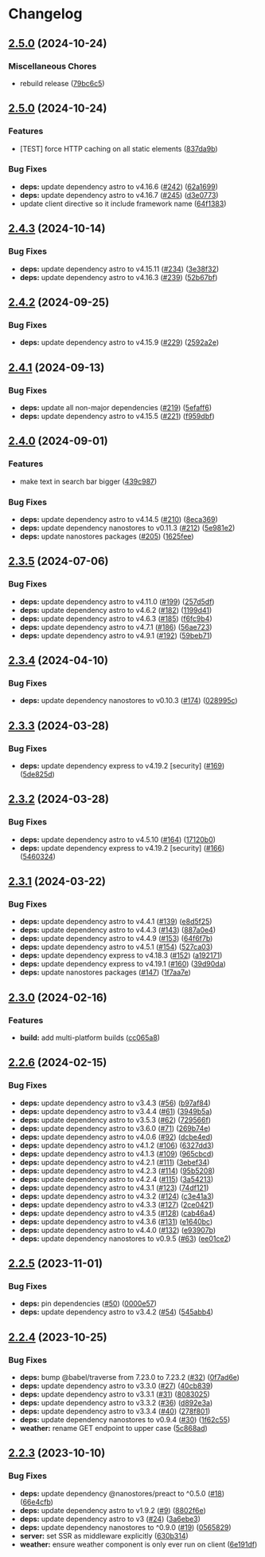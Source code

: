 # Changelog

## [2.5.0](https://github.com/snyssen/webb-launcher/compare/v2.5.0...v2.5.0) (2024-10-24)


### Miscellaneous Chores

* rebuild release ([79bc6c5](https://github.com/snyssen/webb-launcher/commit/79bc6c5b3a6c0e5d196f29378d8fb721727a5c00))

## [2.5.0](https://github.com/snyssen/webb-launcher/compare/v2.4.3...v2.5.0) (2024-10-24)


### Features

* [TEST] force HTTP caching on all static elements ([837da9b](https://github.com/snyssen/webb-launcher/commit/837da9bcf74271578931fecf7625952f160268c5))


### Bug Fixes

* **deps:** update dependency astro to v4.16.6 ([#242](https://github.com/snyssen/webb-launcher/issues/242)) ([62a1699](https://github.com/snyssen/webb-launcher/commit/62a1699e992392a08612ad8c9e9c6868466f78f9))
* **deps:** update dependency astro to v4.16.7 ([#245](https://github.com/snyssen/webb-launcher/issues/245)) ([d3e0773](https://github.com/snyssen/webb-launcher/commit/d3e07738bcea155b501a2ffade6b176599ecc57c))
* update client directive so it include framework name ([64f1383](https://github.com/snyssen/webb-launcher/commit/64f13831189c43f930c7a1ba428c8a2e37d0ba69))

## [2.4.3](https://github.com/snyssen/webb-launcher/compare/v2.4.2...v2.4.3) (2024-10-14)


### Bug Fixes

* **deps:** update dependency astro to v4.15.11 ([#234](https://github.com/snyssen/webb-launcher/issues/234)) ([3e38f32](https://github.com/snyssen/webb-launcher/commit/3e38f32418bdd56187872c65785085d799a625ce))
* **deps:** update dependency astro to v4.16.3 ([#239](https://github.com/snyssen/webb-launcher/issues/239)) ([52b67bf](https://github.com/snyssen/webb-launcher/commit/52b67bf51da773a9438f3e668998e3714a7e63ee))

## [2.4.2](https://github.com/snyssen/webb-launcher/compare/v2.4.1...v2.4.2) (2024-09-25)


### Bug Fixes

* **deps:** update dependency astro to v4.15.9 ([#229](https://github.com/snyssen/webb-launcher/issues/229)) ([2592a2e](https://github.com/snyssen/webb-launcher/commit/2592a2e3c9a31d7d0d99b5dd235657d978d8d8d1))

## [2.4.1](https://github.com/snyssen/webb-launcher/compare/v2.4.0...v2.4.1) (2024-09-13)


### Bug Fixes

* **deps:** update all non-major dependencies ([#219](https://github.com/snyssen/webb-launcher/issues/219)) ([5efaff6](https://github.com/snyssen/webb-launcher/commit/5efaff6c55ba7df1fea90a3987fa0bdbc9f62c26))
* **deps:** update dependency astro to v4.15.5 ([#221](https://github.com/snyssen/webb-launcher/issues/221)) ([f959dbf](https://github.com/snyssen/webb-launcher/commit/f959dbfe8ad088ec55cd17e4f76e0032add5c92c))

## [2.4.0](https://github.com/snyssen/webb-launcher/compare/v2.3.5...v2.4.0) (2024-09-01)


### Features

* make text in search bar bigger ([439c987](https://github.com/snyssen/webb-launcher/commit/439c9878d4284ef2fc3103faebcc9b17358b8ac6))


### Bug Fixes

* **deps:** update dependency astro to v4.14.5 ([#210](https://github.com/snyssen/webb-launcher/issues/210)) ([8eca369](https://github.com/snyssen/webb-launcher/commit/8eca369a7eb7243bd1761fc7fcb470a62a034e3f))
* **deps:** update dependency nanostores to v0.11.3 ([#212](https://github.com/snyssen/webb-launcher/issues/212)) ([5e981e2](https://github.com/snyssen/webb-launcher/commit/5e981e2f8452b9141dcf65224cd63b4b81d02abc))
* **deps:** update nanostores packages ([#205](https://github.com/snyssen/webb-launcher/issues/205)) ([1625fee](https://github.com/snyssen/webb-launcher/commit/1625fee0f3dff7714d6749a247e7fa793c7308bf))

## [2.3.5](https://github.com/snyssen/webb-launcher/compare/v2.3.4...v2.3.5) (2024-07-06)


### Bug Fixes

* **deps:** update dependency astro to v4.11.0 ([#199](https://github.com/snyssen/webb-launcher/issues/199)) ([257d5df](https://github.com/snyssen/webb-launcher/commit/257d5dfe69871bfd217d56eb6520805a17126e3b))
* **deps:** update dependency astro to v4.6.2 ([#182](https://github.com/snyssen/webb-launcher/issues/182)) ([1199d41](https://github.com/snyssen/webb-launcher/commit/1199d41102bb63e6e065f8dec6eff3638ad565e6))
* **deps:** update dependency astro to v4.6.3 ([#185](https://github.com/snyssen/webb-launcher/issues/185)) ([f6fc9b4](https://github.com/snyssen/webb-launcher/commit/f6fc9b4ad1cd88095b79e8bd9d5348f6ab37b5fc))
* **deps:** update dependency astro to v4.7.1 ([#186](https://github.com/snyssen/webb-launcher/issues/186)) ([56ae723](https://github.com/snyssen/webb-launcher/commit/56ae7231441320464cb994c5a69efc6fa4b3241e))
* **deps:** update dependency astro to v4.9.1 ([#192](https://github.com/snyssen/webb-launcher/issues/192)) ([59beb71](https://github.com/snyssen/webb-launcher/commit/59beb7130e472835436b60d295c6ed2988836d5d))

## [2.3.4](https://github.com/snyssen/webb-launcher/compare/v2.3.3...v2.3.4) (2024-04-10)


### Bug Fixes

* **deps:** update dependency nanostores to v0.10.3 ([#174](https://github.com/snyssen/webb-launcher/issues/174)) ([028995c](https://github.com/snyssen/webb-launcher/commit/028995c8456165084f9872ff15bad9bd50b0a60e))

## [2.3.3](https://github.com/snyssen/webb-launcher/compare/v2.3.2...v2.3.3) (2024-03-28)


### Bug Fixes

* **deps:** update dependency express to v4.19.2 [security] ([#169](https://github.com/snyssen/webb-launcher/issues/169)) ([5de825d](https://github.com/snyssen/webb-launcher/commit/5de825d8b0e21566f83b516b4901e2171461c73c))

## [2.3.2](https://github.com/snyssen/webb-launcher/compare/v2.3.1...v2.3.2) (2024-03-28)


### Bug Fixes

* **deps:** update dependency astro to v4.5.10 ([#164](https://github.com/snyssen/webb-launcher/issues/164)) ([17120b0](https://github.com/snyssen/webb-launcher/commit/17120b06c37641e13c8098d31cd7edd6ae923b9a))
* **deps:** update dependency express to v4.19.2 [security] ([#166](https://github.com/snyssen/webb-launcher/issues/166)) ([5460324](https://github.com/snyssen/webb-launcher/commit/5460324f6149566812d976b0e2e972d992b28e41))

## [2.3.1](https://github.com/snyssen/webb-launcher/compare/v2.3.0...v2.3.1) (2024-03-22)


### Bug Fixes

* **deps:** update dependency astro to v4.4.1 ([#139](https://github.com/snyssen/webb-launcher/issues/139)) ([e8d5f25](https://github.com/snyssen/webb-launcher/commit/e8d5f25e6f9f4657b4cb77481954851b4baeb9fb))
* **deps:** update dependency astro to v4.4.3 ([#143](https://github.com/snyssen/webb-launcher/issues/143)) ([887a0e4](https://github.com/snyssen/webb-launcher/commit/887a0e47b3f83f2130d97e9bd3af005332e68451))
* **deps:** update dependency astro to v4.4.9 ([#153](https://github.com/snyssen/webb-launcher/issues/153)) ([64f6f7b](https://github.com/snyssen/webb-launcher/commit/64f6f7b0b89e60bf164b4495f12038a0e225911a))
* **deps:** update dependency astro to v4.5.1 ([#154](https://github.com/snyssen/webb-launcher/issues/154)) ([527ca03](https://github.com/snyssen/webb-launcher/commit/527ca030aab5d150b93f6e3637bd2c4716468a5c))
* **deps:** update dependency express to v4.18.3 ([#152](https://github.com/snyssen/webb-launcher/issues/152)) ([a192171](https://github.com/snyssen/webb-launcher/commit/a1921718dfe8c0017f79213ddce602a074d8b673))
* **deps:** update dependency express to v4.19.1 ([#160](https://github.com/snyssen/webb-launcher/issues/160)) ([39d90da](https://github.com/snyssen/webb-launcher/commit/39d90da2801ed809670db5113b0c376d27fcc6f9))
* **deps:** update nanostores packages ([#147](https://github.com/snyssen/webb-launcher/issues/147)) ([1f7aa7e](https://github.com/snyssen/webb-launcher/commit/1f7aa7ebdd330dc17ce1e16a31ac6b58f4c87f1c))

## [2.3.0](https://github.com/snyssen/webb-launcher/compare/v2.2.6...v2.3.0) (2024-02-16)


### Features

* **build:** add multi-platform builds ([cc065a8](https://github.com/snyssen/webb-launcher/commit/cc065a8bb0f6acd4bef22b120ca7943f55d0bb07))

## [2.2.6](https://github.com/snyssen/webb-launcher/compare/v2.2.5...v2.2.6) (2024-02-15)


### Bug Fixes

* **deps:** update dependency astro to v3.4.3 ([#56](https://github.com/snyssen/webb-launcher/issues/56)) ([b97af84](https://github.com/snyssen/webb-launcher/commit/b97af8493b1cd53ef5d432d8bcf14e9c1c75268b))
* **deps:** update dependency astro to v3.4.4 ([#61](https://github.com/snyssen/webb-launcher/issues/61)) ([3949b5a](https://github.com/snyssen/webb-launcher/commit/3949b5ac239a2544c8580a58e325cc4d9846bf49))
* **deps:** update dependency astro to v3.5.3 ([#62](https://github.com/snyssen/webb-launcher/issues/62)) ([729566f](https://github.com/snyssen/webb-launcher/commit/729566fec31d6379f71c0cd5ab432a3ecc17b8fd))
* **deps:** update dependency astro to v3.6.0 ([#71](https://github.com/snyssen/webb-launcher/issues/71)) ([269b74e](https://github.com/snyssen/webb-launcher/commit/269b74e072e86167a1cf3199657303e96105a100))
* **deps:** update dependency astro to v4.0.6 ([#92](https://github.com/snyssen/webb-launcher/issues/92)) ([dcbe4ed](https://github.com/snyssen/webb-launcher/commit/dcbe4ed3a4ddf56d300142ff4682d86767772408))
* **deps:** update dependency astro to v4.1.2 ([#106](https://github.com/snyssen/webb-launcher/issues/106)) ([6327dd3](https://github.com/snyssen/webb-launcher/commit/6327dd33036b8378ebec355394dcea3b8b95236e))
* **deps:** update dependency astro to v4.1.3 ([#109](https://github.com/snyssen/webb-launcher/issues/109)) ([965cbcd](https://github.com/snyssen/webb-launcher/commit/965cbcdf1eb92f2aa9720cc3cca825891124b3d3))
* **deps:** update dependency astro to v4.2.1 ([#111](https://github.com/snyssen/webb-launcher/issues/111)) ([3ebef34](https://github.com/snyssen/webb-launcher/commit/3ebef348ddd54c692fd6b761d821ff064c69c067))
* **deps:** update dependency astro to v4.2.3 ([#114](https://github.com/snyssen/webb-launcher/issues/114)) ([95b5208](https://github.com/snyssen/webb-launcher/commit/95b5208630fc25627e5565696d8793af098846a5))
* **deps:** update dependency astro to v4.2.4 ([#115](https://github.com/snyssen/webb-launcher/issues/115)) ([3a54213](https://github.com/snyssen/webb-launcher/commit/3a54213e6b633d3ebffaba54e91afeed985fa227))
* **deps:** update dependency astro to v4.3.1 ([#123](https://github.com/snyssen/webb-launcher/issues/123)) ([74df121](https://github.com/snyssen/webb-launcher/commit/74df121ef005e115c241eb42aa2e0c9cc1a4d4b6))
* **deps:** update dependency astro to v4.3.2 ([#124](https://github.com/snyssen/webb-launcher/issues/124)) ([c3e41a3](https://github.com/snyssen/webb-launcher/commit/c3e41a3a3722386706b54e47ba6ee7254e4c2d56))
* **deps:** update dependency astro to v4.3.3 ([#127](https://github.com/snyssen/webb-launcher/issues/127)) ([2ce0421](https://github.com/snyssen/webb-launcher/commit/2ce0421bfa9c2c6d27919eff9a0602f01e4b132f))
* **deps:** update dependency astro to v4.3.5 ([#128](https://github.com/snyssen/webb-launcher/issues/128)) ([cab46a4](https://github.com/snyssen/webb-launcher/commit/cab46a4f3cfea61fe1fa979070198909a8d9b6a2))
* **deps:** update dependency astro to v4.3.6 ([#131](https://github.com/snyssen/webb-launcher/issues/131)) ([e1640bc](https://github.com/snyssen/webb-launcher/commit/e1640bcae03f7d9758f1e28e3e7b01f5ed90da0c))
* **deps:** update dependency astro to v4.4.0 ([#132](https://github.com/snyssen/webb-launcher/issues/132)) ([e93907b](https://github.com/snyssen/webb-launcher/commit/e93907bfa947d85229b60205b5470839a1229097))
* **deps:** update dependency nanostores to v0.9.5 ([#63](https://github.com/snyssen/webb-launcher/issues/63)) ([ee01ce2](https://github.com/snyssen/webb-launcher/commit/ee01ce2662ece7b204d4f1937402abf2c729ad8c))

## [2.2.5](https://github.com/snyssen/webb-launcher/compare/v2.2.4...v2.2.5) (2023-11-01)


### Bug Fixes

* **deps:** pin dependencies ([#50](https://github.com/snyssen/webb-launcher/issues/50)) ([0000e57](https://github.com/snyssen/webb-launcher/commit/0000e575761b3da565381b3eb4a795593a4a87eb))
* **deps:** update dependency astro to v3.4.2 ([#54](https://github.com/snyssen/webb-launcher/issues/54)) ([545abb4](https://github.com/snyssen/webb-launcher/commit/545abb450e9e4688c2364074c9f36a798cc9b1f4))

## [2.2.4](https://github.com/snyssen/webb-launcher/compare/v2.2.3...v2.2.4) (2023-10-25)


### Bug Fixes

* **deps:** bump @babel/traverse from 7.23.0 to 7.23.2 ([#32](https://github.com/snyssen/webb-launcher/issues/32)) ([0f7ad6e](https://github.com/snyssen/webb-launcher/commit/0f7ad6e2c3350589fc875d25f20aa44e16a52f33))
* **deps:** update dependency astro to v3.3.0 ([#27](https://github.com/snyssen/webb-launcher/issues/27)) ([40cb839](https://github.com/snyssen/webb-launcher/commit/40cb8398d8ccfc4a076522433bbcb547736b1b39))
* **deps:** update dependency astro to v3.3.1 ([#31](https://github.com/snyssen/webb-launcher/issues/31)) ([8083025](https://github.com/snyssen/webb-launcher/commit/8083025df15a69aa020134442d475f76ef39229a))
* **deps:** update dependency astro to v3.3.2 ([#36](https://github.com/snyssen/webb-launcher/issues/36)) ([d892e3a](https://github.com/snyssen/webb-launcher/commit/d892e3a6df79a64dadbcf0e1268330041a706b22))
* **deps:** update dependency astro to v3.3.4 ([#40](https://github.com/snyssen/webb-launcher/issues/40)) ([278f801](https://github.com/snyssen/webb-launcher/commit/278f801664a618c2efc606977fe06bb875634e55))
* **deps:** update dependency nanostores to v0.9.4 ([#30](https://github.com/snyssen/webb-launcher/issues/30)) ([1f62c55](https://github.com/snyssen/webb-launcher/commit/1f62c55f3acae2f5b2aab5d9ac5ee5f475b59388))
* **weather:** rename GET endpoint to upper case ([5c868ad](https://github.com/snyssen/webb-launcher/commit/5c868ad75d6df55c6b210246665c1f2a8aa599ed))

## [2.2.3](https://github.com/snyssen/webb-launcher/compare/v2.2.2...v2.2.3) (2023-10-10)


### Bug Fixes

* **deps:** update dependency @nanostores/preact to ^0.5.0 ([#18](https://github.com/snyssen/webb-launcher/issues/18)) ([66e4cfb](https://github.com/snyssen/webb-launcher/commit/66e4cfbd2932c7c15ab5f7e3e20fb6adba64714b))
* **deps:** update dependency astro to v1.9.2 ([#9](https://github.com/snyssen/webb-launcher/issues/9)) ([8802f6e](https://github.com/snyssen/webb-launcher/commit/8802f6ee07f4e03b453db31f8e3ccd65103b6321))
* **deps:** update dependency astro to v3 ([#24](https://github.com/snyssen/webb-launcher/issues/24)) ([3a6ebe3](https://github.com/snyssen/webb-launcher/commit/3a6ebe37047820dac101f4ce9c3a74f378d28271))
* **deps:** update dependency nanostores to ^0.9.0 ([#19](https://github.com/snyssen/webb-launcher/issues/19)) ([0565829](https://github.com/snyssen/webb-launcher/commit/0565829278d40a9974f4bf89eafcd5a3e3b7638e))
* **server:** set SSR as middleware explicitly ([630b314](https://github.com/snyssen/webb-launcher/commit/630b31401e30d7a4f702c846121c19e3a859e6f2))
* **weather:** ensure weather component is only ever run on client ([6e191df](https://github.com/snyssen/webb-launcher/commit/6e191dff1994aef3451df2349a7f268d7cf4db05))
